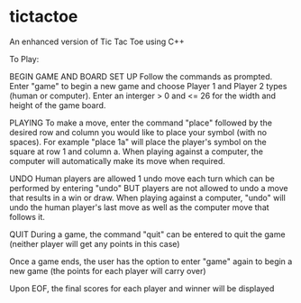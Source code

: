 # tictactoe
An enhanced version of Tic Tac Toe using C++

To Play:

BEGIN GAME AND BOARD SET UP
Follow the commands as prompted. Enter "game" to begin a new game and choose Player 1 and Player 2 types (human or computer). 
Enter an interger > 0 and <= 26 for the width and height of the game board. 

PLAYING 
To make a move, enter the command "place" followed by the desired row and column you would like to place your symbol (with no spaces). For example "place 1a" will place the player's symbol on the square at row 1 and column a.
When playing against a computer, the computer will automatically make its move when required. 

UNDO
Human players are allowed 1 undo move each turn which can be performed by entering "undo" BUT players are not allowed to undo a move that results in a win or draw. When playing against a computer, "undo" will undo the human player's last move as well as the computer move that follows it. 

QUIT
During a game, the command "quit" can be entered to quit the game (neither player will get any points in this case)

Once a game ends, the user has the option to enter "game" again to begin a new game (the points for each player will carry over)

Upon EOF, the final scores for each player and winner will be displayed
